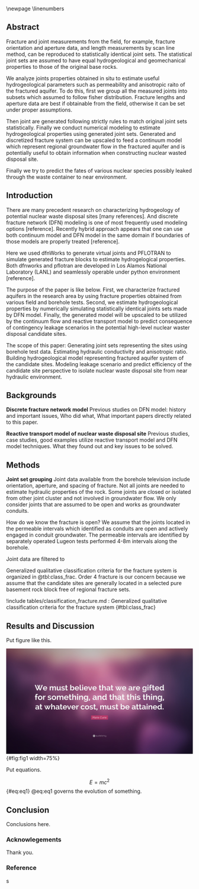 \newpage
\linenumbers

## Abstract

Fracture and joint measurements from the field, for example, fracture orientation and aperture data, and length measurements by scan line method, can be reproduced to statistically identical joint sets. The statistical joint sets are assumed to have equal hydrogeological and geomechanical properties to those of the original base rocks.

We analyze joints properties obtained in situ to estimate useful hydrogeological parameters such as permeability and anisotropic raito of the fractured aquifer. To do this, first we group all the measured joints into subsets which assumed to follow fisher distribution. Fracture lengths and aperture data are best if obtainable from the field, otherwise it can be set under proper assumptions.

Then joint are generated following strictly rules to match original joint sets statistically.
Finally we conduct numerical modeling to estimate hydrogeological properties using generated joint sets. Generated and discretized fracture system can be upscaled to feed a continuum model which represent regional groundwater flow in the fractured aquifer and is potentially useful to obtain information when constructing nuclear wasted disposal site.

Finally we try to predict the fates of various nuclear species possibly leaked through the waste container to near environment.




## Introduction

There are many precedent research on characterizing hydrogeology of potential nuclear waste disposal sites [many references]. And discrete fracture network (DFN) modeling is one of most frequently used modeling options [reference]. Recently hybrid approach appears that one can use both continuum model and DFN model in the same domain if boundaries of those models are properly treated [reference].

Here we used dfnWorks to generate virtual joints and PFLOTRAN to simulate generated fracture blocks to estimate hydrogelogical properties. Both dfnworks and pflotran are developed in Los Alamos National Laboratory (LANL) and seamlessly operable under python environment [reference].

The purpose of the paper is like below. First, we characterize fractured aquifers in the research area by using fracture properties obtained from various field and borehole tests. Second, we estimate hydrogeological properties by numerically simulating statistically identical joints sets made by DFN model. Finally, the generated model will be upscaled to be utilized by the continuum flow and reactive transport model to predict consequence of contingency leakage scenarios in the potential high-level nuclear waster disposal candidate sites.

The scope of this paper: Generating joint sets representing the sites using borehole test data. Estimating hydraulic conductivity and anisotropic ratio. Building hydrogeological model representing fractured aquifer system of the candidate sites. Modeling leakage scenario and predict efficiency of the candidate site perspective to isolate nuclear waste disposal site from near hydraulic environment.


## Backgrounds

**Discrete fracture network model**
Previous studies on DFN model: history and important issues, Who did what, What important papers directly related to this paper.

**Reactive transport model of nuclear waste disposal site**
Previous studies, case studies, good examples utilize reactive transport model and DFN model techniques.
What they found out and key issues to be solved.

## Methods

**Joint set grouping**
Joint data available from the borehole television include orientation, aperture, and spacing of fracture.
Not all joints are needed to estimate hydraulic properties of the rock. Some joints are closed or isolated from other joint cluster and not involved in groundwater flow. We only consider joints that are assumed to be open and works as groundwater conduits.

How do we know the fracture is open? We assume that the joints located in the permeable intervals which identified as conduits are open and actively engaged in conduit groundwater. The permeable intervals are identified by separately operated Lugeon tests performed 4-8m intervals along the borehole.


Joint data are filtered to

Generalized qualitative classification criteria for the fracture system is organized in @tbl:class_frac. Order 4 fracture is our concern because we assume that the candidate sites are generally located in a selected pure basement rock block free of regional fracture sets.

!include tables/classification_fracture.md
: Generalized qualitative classification criteria for the fracture system {#tbl:class_frac}



## Results and Discussion

Put figure like this.

![Example image](figures/mariecurie.jpg){#fig:fig1 width=75%}

Put equations.

$$ E = mc^2 $$ {#eq:eq1}
@eq:eq1 governs the evolution of something.

## Conclusion

Conclusions here.

### Acknowlegements
Thank you.

### Reference

s
